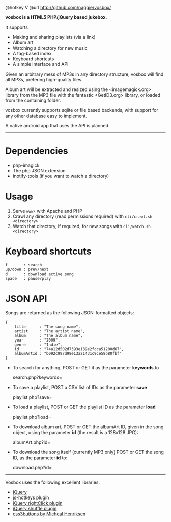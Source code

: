 @hotkey V
@url http://github.com/naggie/vosbox/


**vosbox is a HTML5 PHP/jQuery based jukebox.**

It supports

  * Making and sharing playlists (via a link)
  * Album art
  * Watching a directory for new music
  * A tag-based index
  * Keyboard shortcuts
  * A simple interface and API

Given an arbitrary mess of MP3s in any directory structure, vosbox will
find all MP3s, prefering high-quality files.

Album art will be extracted and resized using the <imagemagick.org> library
from the MP3 file with the fantastic <GetID3.org> library, or loaded from
the containing folder.

vosbox currently supports sqlite or file based backends, with support
for any other database easy to implement.

A native android app that uses the API is planned.


----

# Dependencies

  * php-imagick
  * The php JSON extension
  * inotify-tools (if you want to watch a directory)

# Usage

  1. Serve `www/` with Apache and PHP
  2. Crawl any directory (read permissions required) with
     `cli/crawl.sh <directory>`
  3. Watch that directory, if required, for new songs with
     `cli/watch.sh <directory>`

# Keyboard shortcuts

	f       : search
	up/down : prev/next
	d       : download active song
	space   : pause/play

# JSON API

Songs are returned as the following JSON-formatted objects:

	{
		title      : "The song name",
		artist     : "The artist name",
		album      : "The album name",
		year       : "2009",
		genre      : "Indie",
		id         : "74a12d502d7393e139e2fcca51200d67",
		albumArtId : "b092c997d98e13a21431c9ce58b80fbf"
	}

  * To search for anything, POST or GET it as the parameter **keywords** to

	search.php?keywords=

  * To save a playlist, POST a CSV list of IDs as the parameter **save**

	playlist.php?save=

  * To load a playlist, POST or GET the playlist ID as the parameter **load**

	playlist.php?load=

  * To download album art, POST or GET the albumArt ID, given in the song object,
    using the parameter **id** (the result is a 128x128 JPG):

	albumArt.php?id=

  * To download the song itself (currently MP3 only) POST or GET the song ID, as
    the parameter **id** to:

	download.php?id=

----------------------------------------------------------------------------------

Vosbox uses the following excellent libraries:

  * [jQuery](http://jquery.com)
  * [js-hotkeys plugin](http://code.google.com/p/js-hotkeys/)
  * [jQuery rightClick plugin](http://abeautifulsite.net/blog/2008/05/jquery-right-click-plugin/)
  * [jQuery shuffle plugin](http://www.yelotofu.com/2008/08/jquery-shuffle-plugin/)
  * [css3buttons by Micheal Henriksen](https://github.com/michenriksen/css3buttons)
